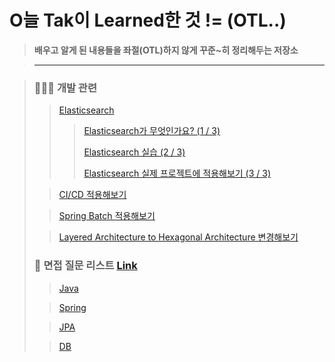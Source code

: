 # O늘 Tak이 Learned한 것 != (OTL..)

> **배우고 알게 된 내용들을 좌절(OTL)하지 않게 꾸준~히 정리해두는 저장소**

> ---

> ### 🧑🏼‍💻 개발 관련
>
> > [Elasticsearch]()
> >
> > > [Elasticsearch가 무엇인가요? (1 / 3)]()
> > >
> > > [Elasticsearch 실습 (2 / 3)]()
> > >
> > > [Elasticsearch 실제 프로젝트에 적용해보기 (3 / 3)]()
>
> > [CI/CD 적용해보기]()
>
> > [Spring Batch 적용해보기]()
>
> > [Layered Architecture to Hexagonal Architecture 변경해보기]()
>
> ### 🤔 면접 질문 리스트 [Link](https://github.com/DevKTak/OTL/blob/main/interview)
>
> > [Java](https://github.com/DevKTak/OTL/blob/main/interview/Java.md)
>
> > [Spring](https://github.com/DevKTak/OTL/blob/main/interview/Spring.md)
>
> > [JPA](https://github.com/DevKTak/OTL/blob/main/interview/JPA.md)
>
> > [DB](https://github.com/DevKTak/OTL/blob/main/interview/DB.md)
